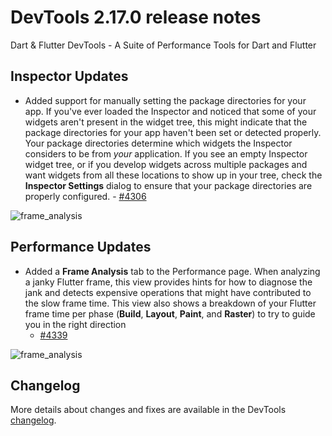 # DevTools 2.17.0 release notes

Dart & Flutter DevTools - A Suite of Performance Tools for Dart and Flutter

## Inspector Updates
* Added support for manually setting the package directories for your app.
  If you've ever loaded the Inspector and noticed that some of your widgets
  aren't present in the widget tree, this might indicate that the package directories
  for your app haven't been set or detected properly.
  Your package directories determine which widgets
  the Inspector considers to be from _your_ application.
  If you see an empty Inspector widget tree,
  or if you develop widgets across multiple packages 
  and want widgets from all these locations to show up in your tree,
  check the **Inspector Settings** dialog to ensure that your package
  directories are properly
  configured. - [#4306](https://github.com/flutter/devtools/pull/4306)

![frame_analysis]({{site.url}}/reference/devtools/release-notes/images-2.17.0/package_directories.png "package directories")

## Performance Updates
* Added a **Frame Analysis** tab to the Performance page.
  When analyzing a janky Flutter frame,
  this view provides hints for how to diagnose the jank and
  detects expensive operations that might have contributed
  to the slow frame time. This view also shows a breakdown of
  your Flutter frame time per phase (**Build**, **Layout**, **Paint**, and **Raster**)
  to try to guide you in the right direction
  - [#4339](https://github.com/flutter/devtools/pull/4339)

![frame_analysis]({{site.url}}/reference/devtools/release-notes/images-2.17.0/frame_analysis.png "frame analysis")

## Changelog
More details about changes and fixes are available in the DevTools
[changelog](https://github.com/flutter/devtools/blob/master/CHANGELOG.md).
